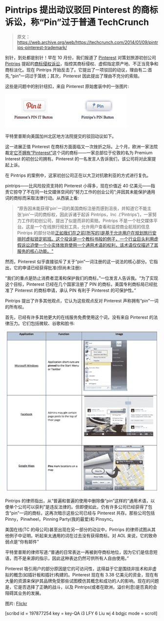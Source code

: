# Pintrips 提出动议驳回 Pinterest 的商标诉讼，称“Pin”过于普通 TechCrunch

> 原文：<https://web.archive.org/web/https://techcrunch.com/2014/01/09/pintrips-pinterest-trademark/>

别针，到处都是别针！早在 10 月份，我们报道了 [Pinterest](https://web.archive.org/web/20221208025908/http://www.pinterest.com/) 对策划旅游初创公司 [Pintrips](https://web.archive.org/web/20221208025908/http://www.pintrips.com/) 提起的[商标侵权诉讼](https://web.archive.org/web/20221208025908/https://beta.techcrunch.com/2013/10/04/pinterest-files-a-trademark-suit-against-social-travel-startup-pintrips-claims-pinning-buttons-confusingly-similar/)，指控其商标侵权、虚假指定原产地、不正当竞争和商标淡化。现在 Pintrips 开始反击了。它提出了一项驳回的动议，理由有二:首先,“pin”一词过于笼统；其次，Pinterest 因此提出了理由不充分的索赔。

这些是问题中的别针纽扣，来自 Pinterest 原始套装中的一张图片:

![screen-shot-2013-10-04-at-22-39-22](img/e3027caf46dfc124ecce1faba2212d0f.png)

平特里普斯向美国加州北区地方法院提交的驳回动议如下。

这一进展正值 Pinterest 在商标方面面临又一次挫折之际。上个月，欧洲一家法院裁定[它不拥有“Pinterest”](https://web.archive.org/web/20221208025908/https://beta.techcrunch.com/2014/01/02/pinterest-loses-trademark-claim-in-europe-to-premium-interest-a-social-news-aggregator/)这个词的商标——一家总部位于伦敦的名为 Premium Interest 的初创公司拥有。Pinterest 的一名发言人告诉我们，该公司将对此案提起上诉。

在 Pintrips 的案例中，这家初创公司正在以大卫对抗歌利亚的方式进行复仇。

pintrips——比风险投资支持的 Pinterest 小得多，现在价值近 40 亿美元——指责它掠夺了不在同一社交媒体空间的“努力工作的创业公司”;并因其未能保护通用词的商标而采取法律行动。从西装上看:

> “原告因未能获得‘pin’一词的美国商标注册而感到沮丧，并知道它不能主张‘pin’一词的商标权，因此诉诸于起诉 Pintrips，Inc .(‘Pintrips’)，一家努力工作的初创公司，提出了似是而非的索赔。Pintrips 不是一个社交媒体平台。这是一个在线旅行规划工具，允许用户查看和监控商业航班的信息 Pintrips 的部分功能[正如我们在之前[所写的]是基于允许用户在规划旅行安排时虚拟锁定航班。这个投诉是一个教科书般的例子，一个行业巨头利用虚假诉讼迫使一个小实体放弃使用一个通用术语的权利，该术语仅仅描述了其服务的核心功能。"](https://web.archive.org/web/20221208025908/https://beta.techcrunch.com/2013/04/16/pintrips-launches-a-collaborative-trip-planning-dashboard-for-tracking-flights-prices-across-destinations-in-real-time/)

然而，Pinterest 似乎直接驳斥了关于“pin”一词注册的这一说法的核心部分。它指出，它的申请已经获得批准(但尚未注册):

“我们的重点是防止消费者混淆和保护我们的商标，”一位发言人告诉我。“为了实现这个目标，Pinterest 已经在几个国家注册了 PIN 的商标，美国专利商标局已经批准了 Pinterest 的商标申请，承认 PIN 有利于 Pinterest 的可保护性。”

Pintrips 提出了许多其他观点，它认为这些观点反对 Pinterest 声称拥有“pin”一词的所有权。

首先，已经有许多其他更大的在线服务免费使用这个词，没有来自 Pinterest 的法律压力。它们包括微软、谷歌和脸书:

![Screen Shot 2014-01-09 at 13.03.13](img/59822aa6929596387e5db34d32f637f3.png)

Pintrips 的律师指出，从“普遍和普遍的使用中删除像“pin”这样的“通用术语，以便单个公司可以获利”是违反法律的。但即便如此，仍有许多公司已经获得了包含“pin”一词的商标，这再次暗示这些公司已经与 Pinterest 共存。那些公司包括 Pinny，Pinwheel，Pinning Party(我的最爱)和 Pinsync。

美国在线(TC 的母公司)甚至出现在另一部分的动议中，Pintrips 的律师试图从其他例子中证明，听起来太通用的词在过去没有获得商标。对 AOL 来说，它的致命弱点是“你有邮件”

平特里普斯的律师写道:“普通的日常表达一再被剥夺商标地位，因为它们是信息短语，而不是来源的指示，因此这种表达仍然可供所有人自由使用。”

Pinterest 吸引用户的部分原因是它的可访问性，这得益于它是围绕非技术和非虚拟的概念(如插针板和插针)构建的。Pinterest 现在有 3.38 亿美元的资金，现在有大量的资源来保护其品牌免受那些试图模仿其概念和成功的人的影响。现在的问题是，它是否选择了正确的战斗，以及 Pintrips(或者在欧洲，溢价利息)是否真的会阻碍其业务的发展。

图片: [Flickr](https://web.archive.org/web/20221208025908/http://www.flickr.com/photos/rnddave/8728735876/sizes/c/)

[scribd id = 197877254 key = key-QA i3 LFY 6 Liu wj 4 bdgjc mode = scroll]